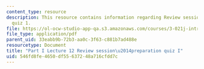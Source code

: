 ```yaml
---
content_type: resource
description: This resource contains information regarding Review session - preparation
  quiz 1.
file: https://ol-ocw-studio-app-qa.s3.amazonaws.com/courses/3-021j-introduction-to-modeling-and-simulation-spring-2012/546fd8fe4650df55637248a716cfdd7c_MIT3_021JS12_P1_L12.pdf
file_type: application/pdf
parent_uid: 33eabb9b-72b3-aa0c-3f63-c881b7ad488e
resourcetype: Document
title: "Part I Lecture 12 Review session\u2014preparation quiz I"
uid: 546fd8fe-4650-df55-6372-48a716cfdd7c
---
```

